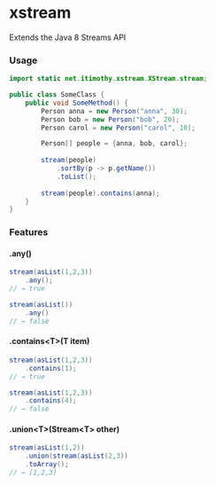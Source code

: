 # xstream
Extends the Java 8 Streams API

### Usage
```java
import static net.itimothy.xstream.XStream.stream;

public class SomeClass {
    public void SomeMethod() {
        Person anna = new Person("anna", 30);
        Person bob = new Person("bob", 20);
        Person carol = new Person("carol", 10);

        Person[] people = {anna, bob, carol};
        
        stream(people)
            .sortBy(p -> p.getName())
            .toList();
            
        stream(people).contains(anna);
    }
}
```
### Features

#### .any()
```java
stream(asList(1,2,3))
    .any();
// → true

stream(asList())
    .any()
// → false
```

#### .contains&lt;T&gt;(T item)
```java
stream(asList(1,2,3))
    .contains(1);
// → true

stream(asList(1,2,3))
    .contains(4);
// → false
```

#### .union&lt;T&gt;(Stream&lt;T&gt; other)
```java
stream(asList(1,2))
    .union(stream(asList(2,3))
    .toArray();
// → [1,2,3]
```
